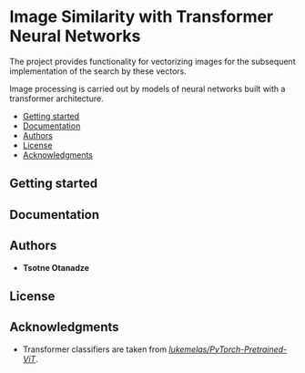# Image Similarity with Transformer Neural Networks

The project provides functionality for vectorizing images
for the subsequent implementation of the search by these vectors.

Image processing is carried out by models of neural networks built with a transformer architecture.

+ [Getting started](#getting_started)
+ [Documentation](#documentation)
+ [Authors](#authors)
+ [License](#license)
+ [Acknowledgments](#acknowledgments)

<div id="getting_started" />

## Getting started

<div id="documentation" />

## Documentation

<div id="authors" />

## Authors

+ **Tsotne Otanadze**

<div id="license" />

## License

<div id="acknowledgments" />

## Acknowledgments
+ Transformer classifiers are taken from *[lukemelas/PyTorch-Pretrained-ViT](https://github.com/lukemelas/PyTorch-Pretrained-ViT)*.
